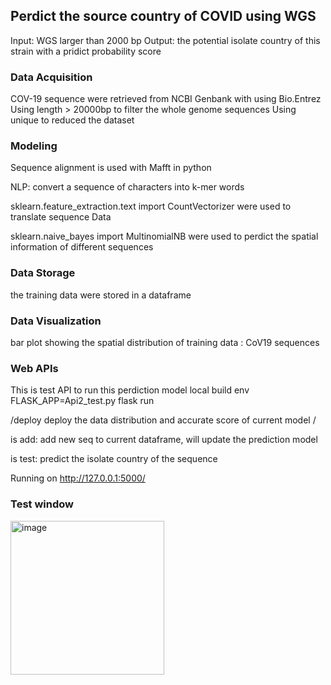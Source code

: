 ## Perdict the source country of COVID using WGS
Input: WGS larger than 2000 bp
Output: the potential isolate country of this strain with a pridict probability score

### Data Acquisition
COV-19 sequence were retrieved  from NCBI Genbank with using Bio.Entrez
Using length > 20000bp to filter the whole genome sequences
Using unique to reduced the dataset

### Modeling
Sequence alignment is used with Mafft in python

NLP: convert a sequence of characters into k-mer words

sklearn.feature_extraction.text import CountVectorizer were used to translate sequence Data

sklearn.naive_bayes import MultinomialNB were used to perdict the spatial information of different sequences
### Data Storage
the training data were stored in a dataframe

### Data Visualization
bar plot showing the spatial distribution of training data : CoV19 sequences

### Web APIs
This is test API to run this perdiction model
local build env FLASK_APP=Api2_test.py flask run

/deploy
deploy the data distribution and accurate score of current model
/

is add:
add new seq to current dataframe, will update the prediction model

is test:
predict  the isolate country of the sequence

Running on http://127.0.0.1:5000/
### Test window
<img width="246" alt="image" src="https://user-images.githubusercontent.com/47227610/162334113-16ee39c5-6a48-4318-bc40-dc878246dac6.png">

